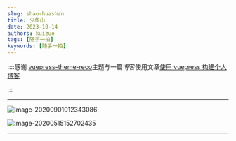 ```yaml
---
slug: shao-huashan
title: 少华山
date: 2023-10-14
authors: kuizuo
tags: [随手一拍]
keywords: [随手一拍]
---
```

::::感谢 [vuepress-theme-reco](https://vuepress-theme-reco.recoluan.com/)主题与一篇博客使用文章[使用 vuepress 构建个人博客](https://lookroot.cn/views/article/vuepress.html#reco%E4%B8%BB%E9%A2%98)

:::

---



![image-20200901012343086](https://www.wangbin.run/usr/uploads/2023/12/1226705932.jpg)


![image-20200515152702435](https://www.wangbin.run/usr/uploads/2023/12/166060612.jpg)

---
